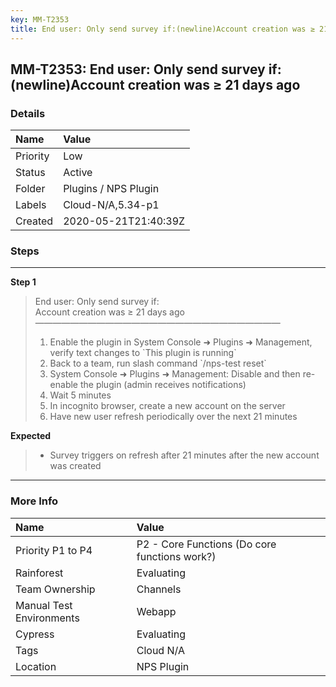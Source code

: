 ```yaml
---
key: MM-T2353
title: End user: Only send survey if:(newline)Account creation was ≥ 21 days ago
---
```


## MM-T2353: End user: Only send survey if:(newline)Account creation was ≥ 21 days ago

### Details

| Name     | Value                |
| :------- | :------------------- |
| Priority | Low                  |
| Status   | Active               |
| Folder   | Plugins / NPS Plugin |
| Labels   | Cloud-N/A,5.34-p1    |
| Created  | 2020-05-21T21:40:39Z |

### Steps

<hr/>

**Step 1**

> <article>End user: Only send survey if:<br>Account creation was ≥ 21 days ago<br>————————————————————————————<ol><li>Enable the plugin in System Console ➜ Plugins ➜ Management, verify text changes to `This plugin is running`</li><li> Back to a team, run slash command `/nps-test reset`</li><li> System Console ➜ Plugins ➜ Management: Disable and then re-enable the plugin (admin receives notifications)</li><li> Wait 5 minutes</li><li> In incognito browser, create a new account on the server</li><li>Have new user refresh periodically over the next 21 minutes</li></ol></article>

**Expected**

> <article><ul><li>Survey triggers on refresh after 21 minutes after the new account was created</li></ul></article>

<hr/>

### More Info

| Name                     | Value                                         |
| :----------------------- | :-------------------------------------------- |
| Priority P1 to P4        | P2 - Core Functions (Do core functions work?) |
| Rainforest               | Evaluating                                    |
| Team Ownership           | Channels                                      |
| Manual Test Environments | Webapp                                        |
| Cypress                  | Evaluating                                    |
| Tags                     | Cloud N/A                                     |
| Location                 | NPS Plugin                                    |
